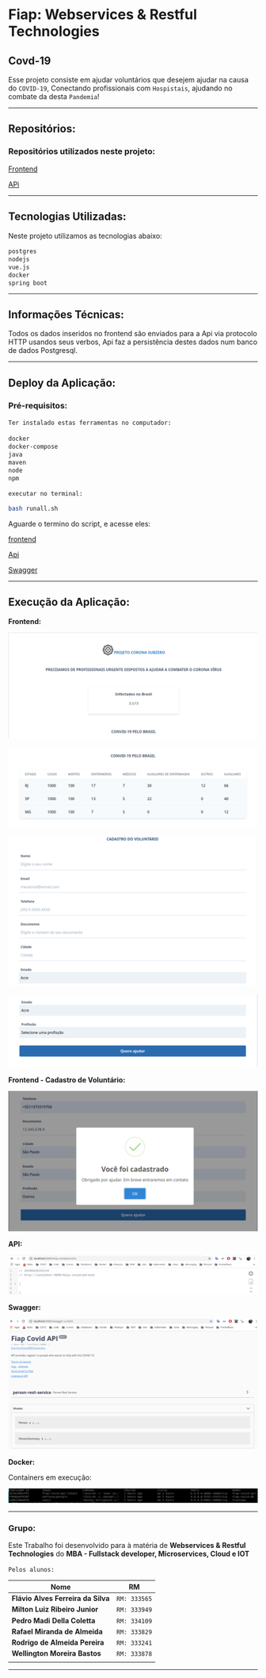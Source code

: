 

# **Fiap: Webservices & Restful Technologies**

## **Covd-19**

Esse projeto consiste em ajudar voluntários que desejem ajudar na causa do `COVID-19`, Conectando profissionais com `Hospistais`, ajudando no combate da desta `Pandemia`!

---

## **Repositórios:**

### **Repositórios utilizados neste projeto:**

[Frontend](https://github.com/flavio-silva/front-spa-webservices-fiap)

[APi](https://github.com/wellbastos/fiap-covid-webserver)

---

## **Tecnologias Utilizadas:**

Neste projeto utilizamos as tecnologias abaixo:

    postgres
    nodejs
    vue.js
    docker
    spring boot

---

## **Informações Técnicas:**

Todos os dados inseridos no frontend são enviados para a Api via protocolo HTTP usandos seus verbos, Api faz a persistência destes dados num banco de dados Postgresql.

---

## **Deploy da Aplicação:**

### **Pré-requisitos:**

    Ter instalado estas ferramentas no computador:

    docker
    docker-compose
    java
    maven
    node
    npm

`executar no terminal:`

```sh
bash runall.sh
```

Aguarde o termino do script, e acesse eles:

[frontend](http://localhost:8081)

[Api](http://localhost:8080/help-covid/persons)

[Swagger](http://localhost:8080/swagger-ui.html)

---

## **Execução da Aplicação:**

**Frontend:**

![alt](images/1.png)

![alt](images/2.png)

![alt](images/3.png)

![alt](images/4.png)

**Frontend - Cadastro de Voluntário:**

![alt](images/6.png)

**API:**

![alt](images/5.png)

**Swagger:**

![alt](images/7.png)

**Docker:**

Containers em execução:

![alt](images/8.png)

---

### **Grupo:**

Este Trabalho foi desenvolvido para à matéria de **Webservices & Restful Technologies** do **MBA - Fullstack developer, Microservices, Cloud e IOT**

`Pelos alunos:`

| Nome | RM|
|-------|:---:|
|**Flávio Alves Ferreira da Silva** |`RM: 333565`|
|**Milton Luiz Ribeiro Junior** |`RM: 333949`|
|**Pedro Madi Della Coletta** |`RM: 334109`|
|**Rafael Miranda de Almeida** |`RM: 333829`|
|**Rodrigo de Almeida Pereira** |`RM: 333241`|
|**Wellington Moreira Bastos** |`RM: 333878`|
|||

---

